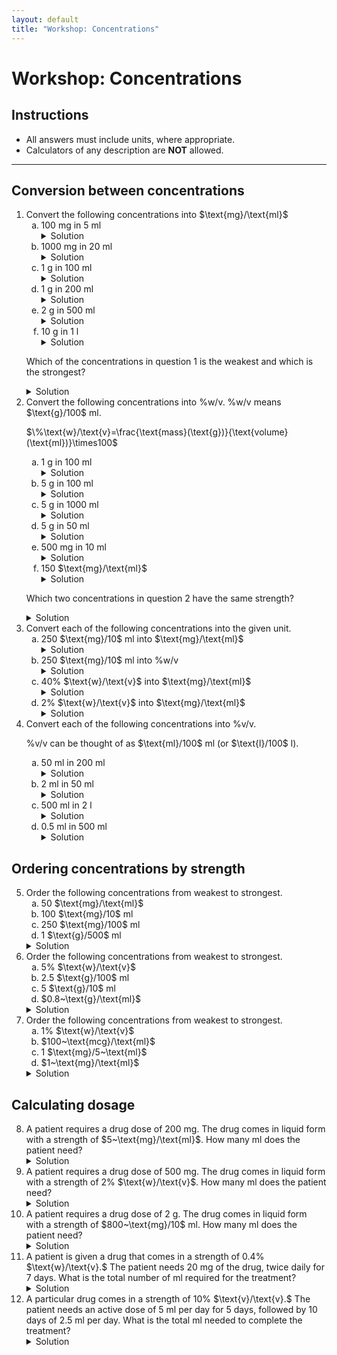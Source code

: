 ```yaml
---
layout: default
title: "Workshop: Concentrations"
---
```


<h1>Workshop: Concentrations</h1>

<div class="instructions">
    <h2>Instructions</h2>
    <ul>
        <li>All answers must include units, where appropriate.</li>
        <li>Calculators of any description are <strong>NOT</strong> allowed.</li>
    </ul>
</div>

<hr>

<h2>Conversion between concentrations</h2>
<ol>
    <li>Convert the following concentrations into $\text{mg}/\text{ml}$
        <ol type="a">
            <li>100 mg in 5 ml
                <details class="solution-details">
                    <summary>Solution</summary>
                    <div class="solution-content">
                        <p>$\frac{100~\text{mg}}{5~\text{ml}} = \textbf{20 mg/ml}$</p>
                    </div>
                </details>
            </li>
            <li>1000 mg in 20 ml
                <details class="solution-details">
                    <summary>Solution</summary>
                    <div class="solution-content">
                        <p>$\frac{1000~\text{mg}}{20~\text{ml}} = \textbf{50 mg/ml}$</p>
                    </div>
                </details>
            </li>
            <li>1 g in 100 ml
                <details class="solution-details">
                    <summary>Solution</summary>
                    <div class="solution-content">
                        <p>$1~\text{g} = 1000~\text{mg}$</p>
                        <p>$\frac{1000~\text{mg}}{100~\text{ml}} = \textbf{10 mg/ml}$</p>
                    </div>
                </details>
            </li>
            <li>1 g in 200 ml
                <details class="solution-details">
                    <summary>Solution</summary>
                    <div class="solution-content">
                        <p>$1~\text{g} = 1000~\text{mg}$</p>
                        <p>$\frac{1000~\text{mg}}{200~\text{ml}} = \textbf{5 mg/ml}$</p>
                    </div>
                </details>
            </li>
            <li>2 g in 500 ml
                <details class="solution-details">
                    <summary>Solution</summary>
                    <div class="solution-content">
                        <p>$2~\text{g} = 2000~\text{mg}$</p>
                        <p>$\frac{2000~\text{mg}}{500~\text{ml}} = \textbf{4 mg/ml}$</p>
                    </div>
                </details>
            </li>
            <li>10 g in 1 l
                <details class="solution-details">
                    <summary>Solution</summary>
                    <div class="solution-content">
                        <p>$10~\text{g} = 10000~\text{mg}$</p>
                        <p>$1~\text{l} = 1000~\text{ml}$</p>
                        <p>$\frac{10000~\text{mg}}{1000~\text{ml}} = \textbf{10 mg/ml}$</p>
                    </div>
                </details>
            </li>
        </ol>
        <p>Which of the concentrations in question 1 is the weakest and which is the strongest?</p>
        <details class="solution-details">
            <summary>Solution</summary>
            <div class="solution-content">
                <p>Weakest: <strong>2 g in 500 ml (4 mg/ml)</strong></p>
                <p>Strongest: <strong>1000 mg in 20 ml (50 mg/ml)</strong></p>
            </div>
        </details>
    </li>
    <li>Convert the following concentrations into %w/v. %w/v means $\text{g}/100$ ml.
        <p class="centered-formula">$\%\text{w}/\text{v}=\frac{\text{mass}(\text{g})}{\text{volume}(\text{ml})}\times100$</p>
        <ol type="a">
            <li>1 g in 100 ml
                <details class="solution-details">
                    <summary>Solution</summary>
                    <div class="solution-content">
                        <p>$\frac{1~\text{g}}{100~\text{ml}}\times100 = \textbf{1% w/v}$</p>
                    </div>
                </details>
            </li>
            <li>5 g in 100 ml
                <details class="solution-details">
                    <summary>Solution</summary>
                    <div class="solution-content">
                        <p>$\frac{5~\text{g}}{100~\text{ml}}\times100 = \textbf{5% w/v}$</p>
                    </div>
                </details>
            </li>
            <li>5 g in 1000 ml
                <details class="solution-details">
                    <summary>Solution</summary>
                    <div class="solution-content">
                        <p>$\frac{5~\text{g}}{1000~\text{ml}}\times100 = \textbf{0.5% w/v}$</p>
                    </div>
                </details>
            </li>
            <li>5 g in 50 ml
                <details class="solution-details">
                    <summary>Solution</summary>
                    <div class="solution-content">
                        <p>$\frac{5~\text{g}}{50~\text{ml}}\times100 = \textbf{10% w/v}$</p>
                    </div>
                </details>
            </li>
            <li>500 mg in 10 ml
                <details class="solution-details">
                    <summary>Solution</summary>
                    <div class="solution-content">
                        <p>$500~\text{mg} = 0.5~\text{g}$</p>
                        <p>$\frac{0.5~\text{g}}{10~\text{ml}}\times100 = \textbf{5% w/v}$</p>
                    </div>
                </details>
            </li>
            <li>150 $\text{mg}/\text{ml}$
                <details class="solution-details">
                    <summary>Solution</summary>
                    <div class="solution-content">
                        <p>$150~\text{mg}/\text{ml} = 15000~\text{mg}/100~\text{ml} = 15~\text{g}/100~\text{ml} = \textbf{15% w/v}$</p>
                    </div>
                </details>
            </li>
        </ol>
        <p>Which two concentrations in question 2 have the same strength?</p>
        <details class="solution-details">
            <summary>Solution</summary>
            <div class="solution-content">
                <p><strong>5 g in 100 ml (5% w/v) and 500 mg in 10 ml (5% w/v)</strong></p>
            </div>
        </details>
    </li>
    <li>Convert each of the following concentrations into the given unit.
        <ol type="a">
            <li>250 $\text{mg}/10$ ml into $\text{mg}/\text{ml}$
                <details class="solution-details">
                    <summary>Solution</summary>
                    <div class="solution-content">
                        <p>$\frac{250~\text{mg}}{10~\text{ml}} = \textbf{25 mg/ml}$</p>
                    </div>
                </details>
            </li>
            <li>250 $\text{mg}/10$ ml into %w/v
                <details class="solution-details">
                    <summary>Solution</summary>
                    <div class="solution-content">
                        <p>$250~\text{mg} = 0.25~\text{g}$</p>
                        <p>$\frac{0.25~\text{g}}{10~\text{ml}}\times100 = \textbf{2.5% w/v}$</p>
                    </div>
                </details>
            </li>
            <li>40% $\text{w}/\text{v}$ into $\text{mg}/\text{ml}$
                <details class="solution-details">
                    <summary>Solution</summary>
                    <div class="solution-content">
                        <p>$40\%~\text{w}/\text{v} = 40~\text{g}/100~\text{ml} = 40000~\text{mg}/100~\text{ml} = \textbf{400 mg/ml}$</p>
                    </div>
                </details>
            </li>
            <li>2% $\text{w}/\text{v}$ into $\text{mg}/\text{ml}$
                <details class="solution-details">
                    <summary>Solution</summary>
                    <div class="solution-content">
                        <p>$2\%~\text{w}/\text{v} = 2~\text{g}/100~\text{ml} = 2000~\text{mg}/100~\text{ml} = \textbf{20 mg/ml}$</p>
                    </div>
                </details>
            </li>
        </ol>
    </li>
    <li>Convert each of the following concentrations into %v/v.
        <p>%v/v can be thought of as $\text{ml}/100$ ml (or $\text{l}/100$ l).</p>
        <ol type="a">
            <li>50 ml in 200 ml
                <details class="solution-details">
                    <summary>Solution</summary>
                    <div class="solution-content">
                        <p>$\frac{50~\text{ml}}{200~\text{ml}}\times100 = \textbf{25% v/v}$</p>
                    </div>
                </details>
            </li>
            <li>2 ml in 50 ml
                <details class="solution-details">
                    <summary>Solution</summary>
                    <div class="solution-content">
                        <p>$\frac{2~\text{ml}}{50~\text{ml}}\times100 = \textbf{4% v/v}$</p>
                    </div>
                </details>
            </li>
            <li>500 ml in 2 l
                <details class="solution-details">
                    <summary>Solution</summary>
                    <div class="solution-content">
                        <p>$2~\text{l} = 2000~\text{ml}$</p>
                        <p>$\frac{500~\text{ml}}{2000~\text{ml}}\times100 = \textbf{25% v/v}$</p>
                    </div>
                </details>
            </li>
            <li>0.5 ml in 500 ml
                <details class="solution-details">
                    <summary>Solution</summary>
                    <div class="solution-content">
                        <p>$\frac{0.5~\text{ml}}{500~\text{ml}}\times100 = \textbf{0.1% v/v}$</p>
                    </div>
                </details>
            </li>
        </ol>
    </li>
</ol>

<h2>Ordering concentrations by strength</h2>
<ol start="5">
    <li>Order the following concentrations from weakest to strongest.
        <ol type="a">
            <li>50 $\text{mg}/\text{ml}$</li>
            <li>100 $\text{mg}/10$ ml</li>
            <li>250 $\text{mg}/100$ ml</li>
            <li>1 $\text{g}/500$ ml</li>
        </ol>
        <details class="solution-details">
            <summary>Solution</summary>
            <div class="solution-content">
                <p>Convert all to $\text{mg}/\text{ml}$ for comparison:</p>
                <p>A: $50~\text{mg}/\text{ml}$</p>
                <p>B: $100~\text{mg}/10~\text{ml} = 10~\text{mg}/\text{ml}$</p>
                <p>C: $250~\text{mg}/100~\text{ml} = 2.5~\text{mg}/\text{ml}$</p>
                <p>D: $1~\text{g}/500~\text{ml} = 1000~\text{mg}/500~\text{ml} = 2~\text{mg}/\text{ml}$</p>
                <p>Order: <strong>D (2 mg/ml), C (2.5 mg/ml), B (10 mg/ml), A (50 mg/ml)</strong></p>
            </div>
        </details>
    </li>
    <li>Order the following concentrations from weakest to strongest.
        <ol type="a">
            <li>5% $\text{w}/\text{v}$</li>
            <li>2.5 $\text{g}/100$ ml</li>
            <li>5 $\text{g}/10$ ml</li>
            <li>$0.8~\text{g}/\text{ml}$</li>
        </ol>
        <details class="solution-details">
            <summary>Solution</summary>
            <div class="solution-content">
                <p>Convert all to %w/v for comparison:</p>
                <p>A: $5\%~\text{w}/\text{v}$</p>
                <p>B: $2.5~\text{g}/100~\text{ml} = 2.5\%~\text{w}/\text{v}$</p>
                <p>C: $5~\text{g}/10~\text{ml} = 50~\text{g}/100~\text{ml} = 50\%~\text{w}/\text{v}$</p>
                <p>D: $0.8~\text{g}/\text{ml} = 80~\text{g}/100~\text{ml} = 80\%~\text{w}/\text{v}$</p>
                <p>Order: <strong>B (2.5% w/v), A (5% w/v), C (50% w/v), D (80% w/v)</strong></p>
            </div>
        </details>
    </li>
    <li>Order the following concentrations from weakest to strongest.
        <ol type="a">
            <li>1% $\text{w}/\text{v}$</li>
            <li>$100~\text{mcg}/\text{ml}$</li>
            <li>1 $\text{mg}/5~\text{ml}$</li>
            <li>$1~\text{mg}/\text{ml}$</li>
        </ol>
        <details class="solution-details">
            <summary>Solution</summary>
            <div class="solution-content">
                <p>Convert all to $\text{mg}/\text{ml}$ for comparison:</p>
                <p>A: $1\%~\text{w}/\text{v} = 1~\text{g}/100~\text{ml} = 1000~\text{mg}/100~\text{ml} = 10~\text{mg}/\text{ml}$</p>
                <p>B: $100~\text{mcg}/\text{ml} = 0.1~\text{mg}/\text{ml}$</p>
                <p>C: $1~\text{mg}/5~\text{ml} = 0.2~\text{mg}/\text{ml}$</p>
                <p>D: $1~\text{mg}/\text{ml}$</p>
                <p>Order: <strong>B (0.1 mg/ml), C (0.2 mg/ml), D (1 mg/ml), A (10 mg/ml)</strong></p>
            </div>
        </details>
    </li>
</ol>

<h2>Calculating dosage</h2>
<ol start="8">
    <li>A patient requires a drug dose of 200 mg. The drug comes in liquid form with a strength of $5~\text{mg}/\text{ml}$. How many ml does the patient need?
        <details class="solution-details">
            <summary>Solution</summary>
            <div class="solution-content">
                <p>Required volume = $\frac{200~\text{mg}}{5~\text{mg}}\times1~\text{ml} = \textbf{40 ml}$</p>
            </div>
        </details>
    </li>
    <li>A patient requires a drug dose of 500 mg. The drug comes in liquid form with a strength of 2% $\text{w}/\text{v}$. How many ml does the patient need?
        <details class="solution-details">
            <summary>Solution</summary>
            <div class="solution-content">
                <p>$2\%~\text{w}/\text{v} = 2~\text{g}/100~\text{ml} = 2000~\text{mg}/100~\text{ml} = 20~\text{mg}/\text{ml}$</p>
                <p>Required volume = $\frac{500~\text{mg}}{20~\text{mg}}\times1~\text{ml} = \textbf{25 ml}$</p>
            </div>
        </details>
    </li>
    <li>A patient requires a drug dose of 2 g. The drug comes in liquid form with a strength of $800~\text{mg}/10$ ml. How many ml does the patient need?
        <details class="solution-details">
            <summary>Solution</summary>
            <div class="solution-content">
                <p>$2~\text{g} = 2000~\text{mg}$</p>
                <p>Strength = $800~\text{mg}/10~\text{ml} = 80~\text{mg}/\text{ml}$</p>
                <p>Required volume = $\frac{2000~\text{mg}}{80~\text{mg}}\times1~\text{ml} = \textbf{25 ml}$</p>
            </div>
        </details>
    </li>
    <li>A patient is given a drug that comes in a strength of 0.4% $\text{w}/\text{v}.$ The patient needs 20 mg of the drug, twice daily for 7 days. What is the total number of ml required for the treatment?
        <details class="solution-details">
            <summary>Solution</summary>
            <div class="solution-content">
                <p>$0.4\%~\text{w}/\text{v} = 0.4~\text{g}/100~\text{ml} = 400~\text{mg}/100~\text{ml} = 4~\text{mg}/\text{ml}$</p>
                <p>Total dose needed = $20~\text{mg} \times 2 (\text{times per day}) \times 7 (\text{days}) = 280~\text{mg}$</p>
                <p>Total volume = $\frac{280~\text{mg}}{4~\text{mg}}\times1~\text{ml} = \textbf{70 ml}$</p>
            </div>
        </details>
    </li>
    <li>A particular drug comes in a strength of 10% $\text{v}/\text{v}.$ The patient needs an active dose of 5 ml per day for 5 days, followed by 10 days of 2.5 ml per day. What is the total ml needed to complete the treatment?
        <details class="solution-details">
            <summary>Solution</summary>
            <div class="solution-content">
                <p>Dose for first 5 days = $5~\text{ml/day} \times 5~\text{days} = 25~\text{ml}$</p>
                <p>Dose for next 10 days = $2.5~\text{ml/day} \times 10~\text{days} = 25~\text{ml}$</p>
                <p>Total active dose needed = $25~\text{ml} + 25~\text{ml} = 50~\text{ml}$</p>
                <p>Drug strength: $10\%~\text{v}/\text{v}$ means 10 ml of active drug in 100 ml of solution.</p>
                <p>Total solution needed = $\frac{50~\text{ml} (\text{active dose})}{10~\text{ml} (\text{active in 100ml solution})}\times100~\text{ml} (\text{solution}) = \textbf{500 ml}$</p>
            </div>
        </details>
    </li>
</ol>
